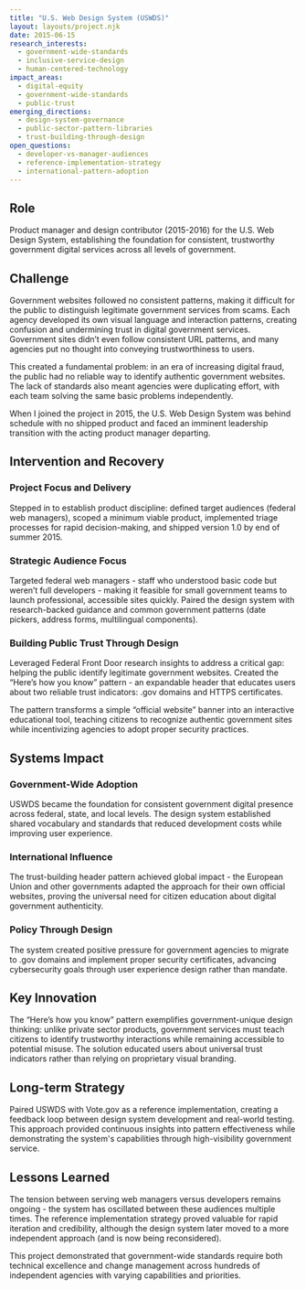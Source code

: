 ```yaml
---
title: "U.S. Web Design System (USWDS)"
layout: layouts/project.njk
date: 2015-06-15
research_interests:
  - government-wide-standards
  - inclusive-service-design
  - human-centered-technology
impact_areas:
  - digital-equity
  - government-wide-standards
  - public-trust
emerging_directions:
  - design-system-governance
  - public-sector-pattern-libraries
  - trust-building-through-design
open_questions:
  - developer-vs-manager-audiences
  - reference-implementation-strategy
  - international-pattern-adoption
---
```


## Role

Product manager and design contributor (2015-2016) for the U.S. Web Design System, establishing the foundation for consistent, trustworthy government digital services across all levels of government.

## Challenge

Government websites followed no consistent patterns, making it difficult for the public to distinguish legitimate government services from scams. Each agency developed its own visual language and interaction patterns, creating confusion and undermining trust in digital government services. Government sites didn’t even follow consistent URL patterns, and many agencies put no thought into conveying trustworthiness to users.

This created a fundamental problem: in an era of increasing digital fraud, the public had no reliable way to identify authentic government websites. The lack of standards also meant agencies were duplicating effort, with each team solving the same basic problems independently.

When I joined the project in 2015, the U.S. Web Design System was behind schedule with no shipped product and faced an imminent leadership transition with the acting product manager departing.

## Intervention and Recovery

### Project Focus and Delivery
Stepped in to establish product discipline: defined target audiences (federal web managers), scoped a minimum viable product, implemented triage processes for rapid decision-making, and shipped version 1.0 by end of summer 2015.

### Strategic Audience Focus
Targeted federal web managers - staff who understood basic code but weren’t full developers - making it feasible for small government teams to launch professional, accessible sites quickly. Paired the design system with research-backed guidance and common government patterns (date pickers, address forms, multilingual components).

### Building Public Trust Through Design
Leveraged Federal Front Door research insights to address a critical gap: helping the public identify legitimate government websites. Created the “Here’s how you know” pattern - an expandable header that educates users about two reliable trust indicators: .gov domains and HTTPS certificates.

The pattern transforms a simple “official website” banner into an interactive educational tool, teaching citizens to recognize authentic government sites while incentivizing agencies to adopt proper security practices.

## Systems Impact

### Government-Wide Adoption
USWDS became the foundation for consistent government digital presence across federal, state, and local levels. The design system established shared vocabulary and standards that reduced development costs while improving user experience.

### International Influence
The trust-building header pattern achieved global impact - the European Union and other governments adapted the approach for their own official websites, proving the universal need for citizen education about digital government authenticity.

### Policy Through Design
The system created positive pressure for government agencies to migrate to .gov domains and implement proper security certificates, advancing cybersecurity goals through user experience design rather than mandate.

## Key Innovation

The “Here’s how you know” pattern exemplifies government-unique design thinking: unlike private sector products, government services must teach citizens to identify trustworthy interactions while remaining accessible to potential misuse. The solution educated users about universal trust indicators rather than relying on proprietary visual branding.

## Long-term Strategy

Paired USWDS with Vote.gov as a reference implementation, creating a feedback loop between design system development and real-world testing. This approach provided continuous insights into pattern effectiveness while demonstrating the system's capabilities through high-visibility government service.

## Lessons Learned

The tension between serving web managers versus developers remains ongoing - the system has oscillated between these audiences multiple times. The reference implementation strategy proved valuable for rapid iteration and credibility, although the design system later moved to a more independent approach (and is now being reconsidered).

This project demonstrated that government-wide standards require both technical excellence and change management across hundreds of independent agencies with varying capabilities and priorities.